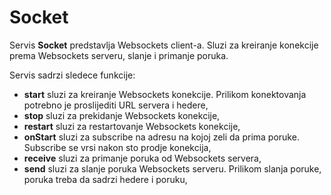 # Socket

Servis **Socket** predstavlja Websockets client-a.
Sluzi za kreiranje konekcije prema Websockets serveru, slanje i primanje poruka.

Servis sadrzi sledece funkcije:
- **start** sluzi za kreiranje Websockets konekcije. Prilikom konektovanja potrebno je proslijediti URL servera i hedere,
- **stop** sluzi za prekidanje Websockets konekcije,
- **restart** sluzi za restartovanje Websockets konekcije,
- **onStart** sluzi za subscribe na adresu na kojoj zeli da prima poruke. Subscribe se vrsi nakon sto prodje konekcija,
- **receive** sluzi za primanje poruka od Websockets servera,
- **send** sluzi za slanje poruka Websockets serveru. Prilikom slanja poruke, poruka treba da sadrzi hedere i poruku,

